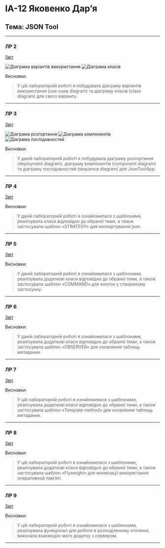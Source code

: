 # ІА-12 Яковенко Дарʼя
## Тема: JSON Tool

---
### ЛР 2
[Звіт](./reports/IA-12%20Yakovenko%20LAB2.pdf)

![Діаграма варіантів використання](http://www.plantuml.com/plantuml/proxy?cache=no&src=https://raw.githubusercontent.com/Igor-Sikorsky-IST-Hub/individual-project-Darrriax/main/architecture/case-diagram.puml?token=GHSAT0AAAAAACKAYFMH2E5B37QQHZ2F476KZKLJNCQ)
![Діаграма класів](http://www.plantuml.com/plantuml/proxy?cache=no&src=https://raw.githubusercontent.com/Igor-Sikorsky-IST-Hub/individual-project-Darrriax/main/architecture/class-diagram.puml?token=GHSAT0AAAAAACKAYFMG55VOV7C74LKMICRSZKLJNTA)

Висновки:
> У цій лабораторній роботі я побудувала діаграму варіантів використання (use-case diagram)
> та діаграму класів (class diagram) для свого варіанту.
---
### ЛР 3
[Звіт](./reports/ІА-12%20Yakovenko%20LAB3.pdf)

![Діаграма розгортання](http://www.plantuml.com/plantuml/proxy?cache=no&src=https://raw.githubusercontent.com/Igor-Sikorsky-IST-Hub/individual-project-Darrriax/main/architecture/deployment-diagram.puml)
![Діаграма компонентів](http://www.plantuml.com/plantuml/proxy?cache=no&src=https://raw.githubusercontent.com/Igor-Sikorsky-IST-Hub/individual-project-Darrriax/main/architecture/component-diagram.puml?token=GHSAT0AAAAAACKAYFMHDSDB2IP3GQCZEDRAZKLJONA)
![Діаграма послідовностей](http://www.plantuml.com/plantuml/proxy?cache=no&src=https://raw.githubusercontent.com/Igor-Sikorsky-IST-Hub/individual-project-Darrriax/main/architecture/sequence-diagram.puml?token=GHSAT0AAAAAACKAYFMHDU6HP4RLHPEYNX7EZKLJOZA)

Висновки:
> У даній лабораторній роботі я побудувала діаграму розгортання (deployment diagram), діаграму компонентів 
> (component diagram) та діаграму послідовностей (sequence diagram) для JsonToolApp.
---
### ЛР 4
[Звіт](./reports/ІА-12%20Yakovenko%20LAB4.pdf)

Висновки:
> У даній лабораторній роботі я ознайомилася з шаблонами, реалізувала класи відповідно до обраної теми,
> а також застосувала шаблон «STRATEGY» для експортування json.
---
### ЛР 5
[Звіт](./reports/ІА-12%20Yakovenko%20LAB5.pdf)

Висновки:
> У даній лабораторній роботі я ознайомилася з шаблонами, реалізувала додаткові класи відповідно до обраної теми, 
> а також застосувала шаблон «COMMAND» для кнопок у створеному застосунку.
---
### ЛР 6
[Звіт](./reports/ІА-12%20Yakovenko%20LAB6.pdf)

Висновки:
> У даній лабораторній роботі я ознайомилася з шаблонами, реалізувала додаткові класи відповідно до обраної теми, 
> а також застосувала шаблон «OBSERVER» для оновлення таблиць метаданих.
---
### ЛР 7
[Звіт](./reports/ІА-12%20Yakovenko%20LAB7.pdf)

Висновки:
> У цій лабораторній роботі я ознайомилася з шаблонами, реалізувала додаткові класи відповідно до обраної теми, 
> а також застосувала шаблон «Template method» для оновлення таблиць метаданих.
---
### ЛР 8
[Звіт](./reports/ІА-12%20Yakovenko%20LAB8.pdf)

Висновки:
> У цій лабораторній роботі я ознайомилася з шаблонами, реалізувала додаткові класи відповідно до обраної теми, 
> а також застосувала шаблон «Flyweight» для мінімізації використання оперативной пам’яті.
---
### ЛР 9
[Звіт](./reports/ІА-12%20Yakovenko%20LAB9.pdf)

Висновки:
> У цій лабораторній роботі я ознайомилася з шаблонами, реалізувала функціонал для роботи в розподіленому оточенні, 
> виконала взаємодію мого додатку з сервером.
---